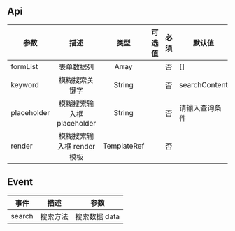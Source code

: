 ## Api

| 参数        |            描述            |    类型     | 可选值 | 必须 | 默认值         |
| ----------- | :------------------------: | :---------: | :----: | :--: | -------------- |
| formList    |         表单数据列         |    Array    |        |  否  | []             |
| keyword     |       模糊搜索关键字       |   String    |        |  否  | searchContent  |
| placeholder | 模糊搜索输入框 placeholder |   String    |        |  否  | 请输入查询条件 |
| render      | 模糊搜索输入框 render 模板 | TemplateRef |        |  否  |                |

## Event

| 事件   |   描述   |     参数      |
| ------ | :------: | :-----------: |
| search | 搜索方法 | 搜索数据 data |
